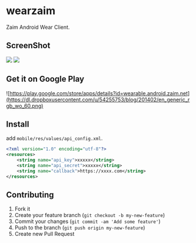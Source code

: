 wearzaim
========

Zaim Android Wear Client.

## ScreenShot 
![](http://f.st-hatena.com/images/fotolife/h/hotchemi/20140713/20140713165951.png?1405238451)
![](http://f.st-hatena.com/images/fotolife/h/hotchemi/20140713/20140713165950.png?1405238405)

## Get it on Google Play

![https://play.google.com/store/apps/details?id=wearable.android.zaim.net](https://dl.dropboxusercontent.com/u/54255753/blog/201402/en_generic_rgb_wo_60.png)

## Install

add `mobile/res/values/api_config.xml`.

```xml
<?xml version="1.0" encoding="utf-8"?>
<resources>
    <string name="api_key">xxxxx</string>
    <string name="api_secret">xxxxx</string>
    <string name="callback">https://xxxx.com</string>
</resources>
```

## Contributing

1. Fork it
2. Create your feature branch (`git checkout -b my-new-feature`)
3. Commit your changes (`git commit -am 'Add some feature'`)
4. Push to the branch (`git push origin my-new-feature`)
5. Create new Pull Request